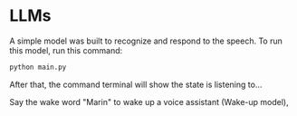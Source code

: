 # LLMs
A simple model was built to recognize and respond to the speech.
To run this model, run this command:
```bash
python main.py
```
After that, the command terminal will show the state is listening to...

Say the wake word "Marin" to wake up a voice assistant (Wake-up model),

